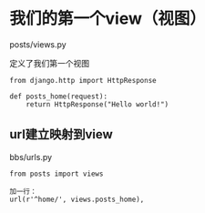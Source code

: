 # 我们的第一个view（视图）

posts/views.py

定义了我们第一个视图

```
from django.http import HttpResponse

def posts_home(request):
    return HttpResponse("Hello world!")
```

## url建立映射到view
bbs/urls.py
```
from posts import views

加一行：
url(r'^home/', views.posts_home),
```